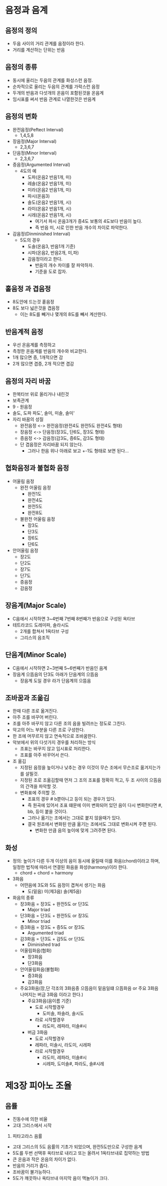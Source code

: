 # 음정과 음계

## 음정의 정의
  - 두음 사이의 거리 관계를 음정이라 한다.
  - 거리를 계산하는 단위는 반음

## 음정의 종류
  - 동시에 울리는 두음의 관계를 화성스런 음정.
  - 순차적으로 울리는 두음의 관계를 가락스런 음정
  - 두개의 반음과 다섯개의 온음이 포함된것을 온음계
  - 임시표를 써서 반음 관계로 나열한것은 반음계

## 음정의 변화
  - 완전음정(Peftect Interval)
    - 1,4,5,8
  - 장음정(Major Interval)
    - 2,3,6,7
  - 단음정(Minor Interval)
    - 2,3,6,7
  - 증음정(Argumented Interval)
    - 4도의 예
      - 도파(온음2 반음1개, 미)
      - 레솔(온음2 반음1개, 미)
      - 미라(온음2 반음1개, 미)
      - 파시(온음3)
      - 솔도(온음2 반음1개, 시)
      - 라미(온음2 반음1개, 시)
      - 시레(온음2 반음1개, 시)
        - 여기서 파시 온음3개가 증4도 보통의 4도보다 반음이 높다.
        - 즉 반음 미, 시로 인한 반음 개수의 차이로 파악한다.
  - 감음정(Dinminished Interval)
    - 5도의 경우
      - 도솔(온음3, 반음1개 기준)
      - 시파(온음2, 반음2개, 미,파)
      - 감음정이라고 한다.
        - 반음의 개수 차이를 잘 파악하자.
        - 기준을 도로 잡자.

## 홑음정 과 겹음정
  - 8도안에 드는것 홑음정
  - 8도 보다 넓은것을 겹음정
    - 이는 8도를 빼거나 몇개의 8도를 빼서 계산한다.

## 반음계적 음정
  - 우선 온음계를 측정하고
  - 측정한 온음계를 반음의 개수와 비교한다.
  - 1개 많으면 증, 1개적으면 감
  - 2개 많으면 겹증, 2개 적으면 겹감

## 음정의 자리 바꿈
  - 한복타브 위로 올리거나 내린것
  - 보족관계
  - 9 - 원음정
  - 솔도, 도파 파도', 솔미, 미솔, 솔미'
  - 자리 바꿈의 성질
    - 완전음정 <-> 완전음정(완전4도 완전5도 완전4도 형태)
    - 장음정 <-> 단음정(장3도, 단6도, 장3도 형태)
    - 증음정 <-> 감음정(감3도, 증6도, 감3도 형태)
    - 단 겹음정은 자리바꿈 되지 않는다.
      - 그러나 한음 위나 아래로 보고 +-1도 형태로 보면 된다...

## 협화음정과 불협화 음정
  - 어울림 음정
    - 완전 어울림 음정
      - 완전1도
      - 완전4도
      - 완전5도 
      - 완전8도
    - 불완전 어울림 음정
      - 장3도
      - 단3도
      - 장6도
      - 단6도
  - 안어울림 음정
    - 장2도 
    - 단2도
    - 장7도
    - 단7도
    - 증음정
    - 감음정

## 장음계(Major Scale)
  - C음에서 시작하면 3~4번째 7번째 8번째가 반음으로 구성된 옥타브
  - 테트라코드 도레미파, 솔라시도
    - 2개를 합쳐서 1옥타브 구성
    - 그리스의 음조직

## 단음계(Minor Scale) 
  - C음에서 시작하면 2~3번째 5~6번째가 반음인 음계
  - 장음계 으뜸음의 단3도 아래가 단음계의 으뜸음
    - 장음계 도일 경우 라가 단음계의 으뜸음

## 조바꿈과 조옮김
  - 한때 다른 조로 옮겨진다.
  - 아주 조를 바꾸어 버린다.
  - 조를 아주 바꾸지 않고 다른 조의 음을 빌려쓰는 정도로 그친다.
  - 악고의 어느 부분을 다른 조로 구성한다.
  - 한 조에 머무르지 않고 연속적으로 조바꿈한다.
  - 악보에서 위의 다섯가지 경우를 처리하는 방식
    - 조표는 바꾸지 않고 임시표로 처리한다.
    - 조표를 아주 바꾸어서 쓴다.
  - 조 옮김
    - 지정된 음정을 높이거나 낮추는 경우 이것이 무슨 조에서 무슨조로 옮겨지는가를 살필것.
    - 지정된 조로 조옮김할때 먼저 그 조의 조표를 정확히 적고, 두 조 사이의 으뜸음의 간격을 파악할 것.
    - 변화표에 주의할 것.
      - 조표의 경우 # b뿐아니고 등이 되는 경우가 있다.
      - 즉 원곡에 있어서 조표 떄문에 이미 변화되어 있던 음이 다시 변화한다면 #, bb, 등이 붙을 것이다.
      - 그러나 옮기는 조에서는 그대로 붙지 않을때가 있다.
      - 결국 원조에서 변화된 만큼 옮기는 조에서도 그대로 변화시켜 주면 된다.
        - 변화한 만큼 음의 높이에 맞게 그려주면 된다.

## 화성
  - 정의: 높이가 다른 두개 이상의 음이 동시에 울릴때 이를 화음(chord)이라고 하며, 일정한 법칙에 따라서 연결된 화음을 화성(harmony)이라 한다.
    - chord + chord = harmony
  - 3화음
    - 어떤음에 3도와 5도 음정이 겹쳐서 생기는 화음
      - 도(밑음) 미(제3음) 솔(제5음)
  - 화음의 종류
    - 장3화음 = 장3도 + 완전5도 or 단3도
      - Major triad
    - 단3화음 = 단3도 + 완전5도 or 장3도
      - Minor triad
    - 증3화음 = 장3도 + 증5도 or 장3도
      - Argumented triad
    - 감3화음 = 단3도 + 감5도 or 단3도
      - Diminished trad
    - 어울림화음(협화)
      - 장3화음
      - 단3화음
    - 안어울림화음(불협화)
      - 증3화음
      - 감3화음
    - 주요3화음(장,단 각조의 3화음중 으뜸음이 밑음일떄 으뜸화음 or 주요 3화음 나머지는 버금 3화음 이라고 한다.)
      - 주요3화음(음이름 기준)
        - 도로 시작할경우
          - 도미솔, 파솔라, 솔시도
        - 라로 시작할경우
          - 라도미, 레파라, 미솔#시
      - 버금 3화음
         - 도로 시작할경우
          - 레파라, 미솔시, 라도미, 시레파
        - 라로 시작할경우
          - 라도미, 레파라, 미솔#시   
          - 시레파, 도미솔#, 파라도, 솔#시레

# 제3장 피아노 조율
## 음률
- 진동수에 의한 비율
- 고대 그리스에서 시작
1. 피타고라스 음률
- 고대 그리스의 5도 음률의 기초가 되었으며, 완전5도만으로 구성한 음계
- 5도를 두번 선택후 옥타브로 내리고 또는 올려서 1옥타브내로 집약하는 방법
- 큰 온음과 작은 온음의 차이가 없다.
- 반음의 거리가 좁다.
- 조바꿈이 불가능하다.
- 5도가 꺠끗하나 옥타브내 마지막 음이 맥놀이가 크다.